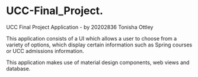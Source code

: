 # UCC-Final_Project.
UCC Final Project Application - by 20202836 Tonisha Ottley

This application consists of a UI which allows a user to choose from a variety of options,
which display certain information such as Spring courses or UCC admissions information.

This application makes use of material design components, web views and database.
